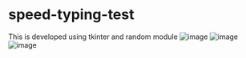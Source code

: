 # speed-typing-test
This is developed using tkinter and random module
![image](https://github.com/user-attachments/assets/648210af-10fb-4faa-987b-eef0b86bdb3a)
![image](https://github.com/user-attachments/assets/90197da5-fa0e-476a-8919-95dc0e310108)
![image](https://github.com/user-attachments/assets/577f0e54-e938-435e-a2e6-c4f59eb46ec2)
